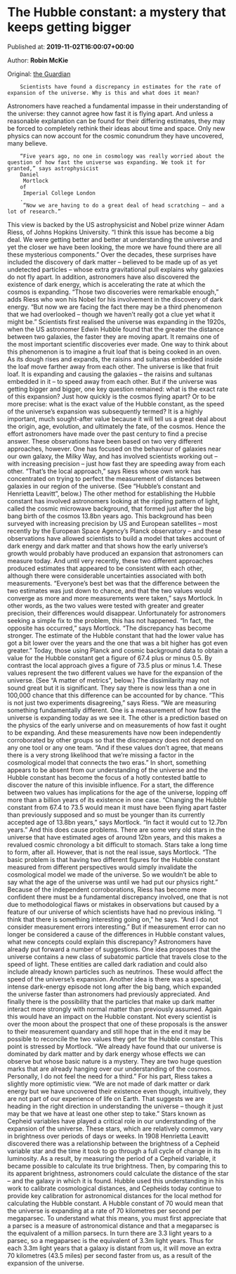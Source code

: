 
# The Hubble constant: a mystery that keeps getting bigger

Published at: **2019-11-02T16:00:07+00:00**

Author: **Robin McKie**

Original: [the Guardian](https://www.theguardian.com/science/2019/nov/02/hubble-constant-mystery-that-keeps-getting-bigger-estimate-rate-expansion-universe-cosmology-cepheid)


        Scientists have found a discrepancy in estimates for the rate of expansion of the universe. Why is this and what does it mean?
      
Astronomers have reached a fundamental impasse in their understanding of the universe: they cannot agree how fast it is flying apart. And unless a reasonable explanation can be found for their differing estimates, they may be forced to completely rethink their ideas about time and space. Only new physics can now account for the cosmic conundrum they have uncovered, many believe.

        “Five years ago, no one in cosmology was really worried about the question of how fast the universe was expanding. We took it for granted,” says astrophysicist 
        Daniel
         Mortlock 
        of
         Imperial College London
        .
         “Now we are having to do a great deal of head scratching – and a lot of research.”
      
This view is backed by the US astrophysicist and Nobel prize winner Adam Riess, of Johns Hopkins University. “I think this issue has become a big deal. We were getting better and better at understanding the universe and yet the closer we have been looking, the more we have found there are all these mysterious components.”
Over the decades, these surprises have included the discovery of dark matter – believed to be made up of as yet undetected particles – whose extra gravitational pull explains why galaxies do not fly apart. In addition, astronomers have also discovered the existence of dark energy, which is accelerating the rate at which the cosmos is expanding.
“Those two discoveries were remarkable enough,” adds Riess who won his Nobel for his involvement in the discovery of dark energy. “But now we are facing the fact there may be a third phenomenon that we had overlooked – though we haven’t really got a clue yet what it might be.”
Scientists first realised the universe was expanding in the 1920s, when the US astronomer Edwin Hubble found that the greater the distance between two galaxies, the faster they are moving apart. It remains one of the most important scientific discoveries ever made.
One way to think about this phenomenon is to imagine a fruit loaf that is being cooked in an oven. As its dough rises and expands, the raisins and sultanas embedded inside the loaf move farther away from each other. The universe is like that fruit loaf. It is expanding and causing the galaxies – the raisins and sultanas embedded in it – to speed away from each other.
But if the universe was getting bigger and bigger, one key question remained: what is the exact rate of this expansion? Just how quickly is the cosmos flying apart? Or to be more precise: what is the exact value of the Hubble constant, as the speed of the universe’s expansion was subsequently termed? It is a highly important, much sought-after value because it will tell us a great deal about the origin, age, evolution, and ultimately the fate, of the cosmos. Hence the effort astronomers have made over the past century to find a precise answer.
These observations have been based on two very different approaches, however. One has focused on the behaviour of galaxies near our own galaxy, the Milky Way, and has involved scientists working out – with increasing precision – just how fast they are speeding away from each other. “That’s the local approach,” says Riess whose own work has concentrated on trying to perfect the measurement of distances between galaxies in our region of the universe. (See “Hubble’s constant and Henrietta Leavitt”, below.)
The other method for establishing the Hubble constant has involved astronomers looking at the rippling pattern of light, called the cosmic microwave background, that formed just after the big bang birth of the cosmos 13.8bn years ago. This background has been surveyed with increasing precision by US and European satellites – most recently by the European Space Agency’s Planck observatory – and these observations have allowed scientists to build a model that takes account of dark energy and dark matter and that shows how the early universe’s growth would probably have produced an expansion that astronomers can measure today.
And until very recently, these two different approaches produced estimates that appeared to be consistent with each other, although there were considerable uncertainties associated with both measurements. “Everyone’s best bet was that the difference between the two estimates was just down to chance, and that the two values would converge as more and more measurements were taken,” says Mortlock. In other words, as the two values were tested with greater and greater precision, their differences would disappear.
Unfortunately for astronomers seeking a simple fix to the problem, this has not happened. “In fact, the opposite has occurred,” says Mortlock. “The discrepancy has become stronger. The estimate of the Hubble constant that had the lower value has got a bit lower over the years and the one that was a bit higher has got even greater.”
Today, those using Planck and cosmic background data to obtain a value for the Hubble constant get a figure of 67.4 plus or minus 0.5. By contrast the local approach gives a figure of 73.5 plus or minus 1.4. These values represent the two different values we have for the expansion of the universe. (See “A matter of metrics”, below.)
The dissimilarity may not sound great but it is significant. They say there is now less than a one in 100,000 chance that this difference can be accounted for by chance. “This is not just two experiments disagreeing,” says Riess. “We are measuring something fundamentally different. One is a measurement of how fast the universe is expanding today as we see it. The other is a prediction based on the physics of the early universe and on measurements of how fast it ought to be expanding. And these measurements have now been independently corroborated by other groups so that the discrepancy does not depend on any one tool or any one team.
“And if these values don’t agree, that means there is a very strong likelihood that we’re missing a factor in the cosmological model that connects the two eras.” In short, something appears to be absent from our understanding of the universe and the Hubble constant has become the focus of a hotly contested battle to discover the nature of this invisible influence.
For a start, the difference between two values has implications for the age of the universe, lopping off more than a billion years of its existence in one case. “Changing the Hubble constant from 67.4 to 73.5 would mean it must have been flying apart faster than previously supposed and so must be younger than its currently accepted age of 13.8bn years,” says Mortlock. “In fact it would cut to 12.7bn years.”
And this does cause problems. There are some very old stars in the universe that have estimated ages of around 12bn years, and this makes a revalued cosmic chronology a bit difficult to stomach. Stars take a long time to form, after all.
However, that is not the real issue, says Mortlock. “The basic problem is that having two different figures for the Hubble constant measured from different perspectives would simply invalidate the cosmological model we made of the universe. So we wouldn’t be able to say what the age of the universe was until we had put our physics right.”
Because of the independent corroborations, Riess has become more confident there must be a fundamental discrepancy involved, one that is not due to methodological flaws or mistakes in observations but caused by a feature of our universe of which scientists have had no previous inkling. “I think that there is something interesting going on,” he says. “And I do not consider measurement errors interesting.”
But if measurement error can no longer be considered a cause of the differences in Hubble constant values, what new concepts could explain this discrepancy? Astronomers have already put forward a number of suggestions.
One idea proposes that the universe contains a new class of subatomic particle that travels close to the speed of light. These entities are called dark radiation and could also include already known particles such as neutrinos. These would affect the speed of the universe’s expansion.
Another idea is there was a special, intense dark-energy episode not long after the big bang, which expanded the universe faster than astronomers had previously appreciated.
And finally there is the possibility that the particles that make up dark matter interact more strongly with normal matter than previously assumed. Again this would have an impact on the Hubble constant.
Not every scientist is over the moon about the prospect that one of these proposals is the answer to their measurement quandary and still hope that in the end it may be possible to reconcile the two values they get for the Hubble constant. This point is stressed by Mortlock. “We already have found that our universe is dominated by dark matter and by dark energy whose effects we can observe but whose basic nature is a mystery. They are two huge question marks that are already hanging over our understanding of the cosmos. Personally, I do not feel the need for a third.”
For his part, Riess takes a slightly more optimistic view. “We are not made of dark matter or dark energy but we have uncovered their existence even though, intuitively, they are not part of our experience of life on Earth. That suggests we are heading in the right direction in understanding the universe – though it just may be that we have at least one other step to take.”
Stars known as Cepheid variables have played a critical role in our understanding of the expansion of the universe. These stars, which are relatively common, vary in brightness over periods of days or weeks. In 1908 Henrietta Leavitt discovered there was a relationship between the brightness of a Cepheid variable star and the time it took to go through a full cycle of change in its luminosity.
As a result, by measuring the period of a Cepheid variable, it became possible to calculate its true brightness. Then, by comparing this to its apparent brightness, astronomers could calculate the distance of the star – and the galaxy in which it is found. Hubble used this understanding in his work to calibrate cosmological distances, and Cepheids today continue to provide key calibration for astronomical distances for the local method for calculating the Hubble constant.
A Hubble constant of 70 would mean that the universe is expanding at a rate of 70 kilometres per second per megaparsec. To understand what this means, you must first appreciate that a parsec is a measure of astronomical distance and that a megaparsec is the equivalent of a million parsecs. In turn there are 3.3 light years to a parsec, so a megaparsec is the equivalent of 3.3m light years. Thus for each 3.3m light years that a galaxy is distant from us, it will move an extra 70 kilometres (43.5 miles) per second faster from us, as a result of the expansion of the universe.
